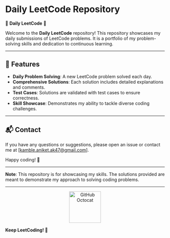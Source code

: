 # Daily LeetCode Repository

🌟 **Daily LeetCode** 🌟

Welcome to the **Daily LeetCode** repository! This repository showcases my daily submissions of LeetCode problems. It is a portfolio of my problem-solving skills and dedication to continuous learning.

---

## 🌟 **Features**

- **Daily Problem Solving**: A new LeetCode problem solved each day.
- **Comprehensive Solutions**: Each solution includes detailed explanations and comments.
- **Test Cases**: Solutions are validated with test cases to ensure correctness.
- **Skill Showcase**: Demonstrates my ability to tackle diverse coding challenges.

---

## 📬 **Contact**

If you have any questions or suggestions, please open an issue or contact me at [kamble.aniket.ak47@gmail.com].

Happy coding! 🎉

---

**Note**: This repository is for showcasing my skills. The solutions provided are meant to demonstrate my approach to solving coding problems.

---

<div align="center">
    <img src="https://github.githubassets.com/images/modules/logos_page/Octocat.png" alt="GitHub Octocat" width="100">
</div>

**Keep LeetCoding! 🚀**
